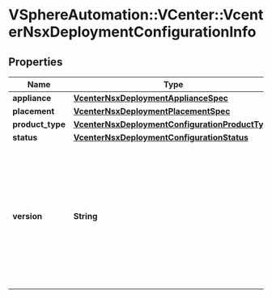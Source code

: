 # VSphereAutomation::VCenter::VcenterNsxDeploymentConfigurationInfo

## Properties
Name | Type | Description | Notes
------------ | ------------- | ------------- | -------------
**appliance** | [**VcenterNsxDeploymentApplianceSpec**](VcenterNsxDeploymentApplianceSpec.md) |  | [optional] 
**placement** | [**VcenterNsxDeploymentPlacementSpec**](VcenterNsxDeploymentPlacementSpec.md) |  | [optional] 
**product_type** | [**VcenterNsxDeploymentConfigurationProductType**](VcenterNsxDeploymentConfigurationProductType.md) |  | [optional] 
**status** | [**VcenterNsxDeploymentConfigurationStatus**](VcenterNsxDeploymentConfigurationStatus.md) |  | 
**version** | **String** | The version of deployed NSX. Warning: This attribute is part of a new feature in development. It may be changed at any time and may not have all supported functionality implemented. This field is optional and it is only relevant when the value of Configuration.Info.status is CONFIGURED. | [optional] 


